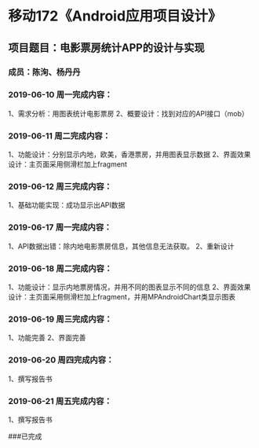 
# 移动172《Android应用项目设计》
## 项目题目：电影票房统计APP的设计与实现
### 成员：陈洵、杨丹丹

### 2019-06-10 周一完成内容：
1、需求分析：用图表统计电影票房
2、概要设计：找到对应的API接口（mob）

### 2019-06-11 周二完成内容：
1、功能设计：分别显示内地，欧美，香港票房，并用图表显示数据
2、界面效果设计：主页面采用侧滑栏加上fragment


### 2019-06-12 周三完成内容：
1、基础功能实现：成功显示出API数据


### 2019-06-17 周一完成内容：
1、API数据出错：除内地电影票房信息，其他信息无法获取。
2、重新设计


### 2019-06-18 周二完成内容：
1、功能设计：显示内地票房情况，并用不同的图表显示不同的信息
2、界面效果设计：主页面采用侧滑栏加上fragment，并用MPAndroidChart类显示图表


### 2019-06-19 周三完成内容：
1、功能完善
2、界面完善


### 2019-06-20 周四完成内容：
1、撰写报告书

### 2019-06-21 周五完成内容：
1、撰写报告书

###已完成
